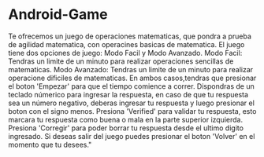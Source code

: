 # Android-Game
 Te ofrecemos un juego de operaciones matematicas, que pondra a prueba de agilidad matematica, con operacines basicas de matematica. El juego tiene dos opciones de juego: Modo Facil y Modo Avanzado. Modo Facil: Tendras un limite de un minuto para realizar operaciones sencillas de matematicas. Modo Avanzado: Tendras un limite de un minuto para realizar operacione dificiles de matematicas. En ambos casos,tendras que presionar el boton 'Empezar' para que el tiempo comience a correr. Dispondras de un teclado númerico para ingresar la respuesta, en caso de que tu respuesta sea un número negativo, deberas ingresar tu respuesta y luego presionar el boton con el signo menos. Presiona 'Verified' para validar tu respuesta, esto marcara tu respuesta como buena o mala en la parte superior izquierda. Presiona 'Corregir' para poder borrar tu respuesta desde el ultimo digito ingresado. Si deseas salir del juego puedes presionar el boton 'Volver' en el momento que tu desees."
